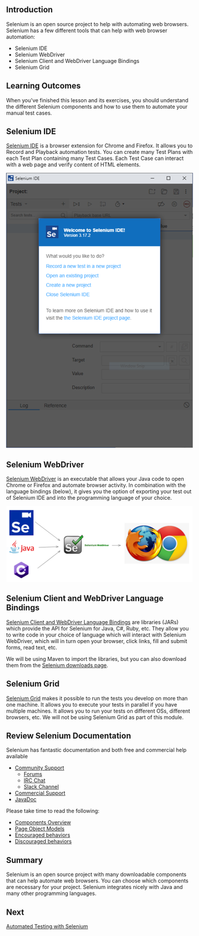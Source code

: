 ## Introduction

Selenium is an open source project to help with automating web browsers. Selenium has a few different tools that can help with web browser automation:
 - Selenium IDE
 - Selenium WebDriver
 - Selenium Client and WebDriver Language Bindings
 - Selenium Grid

## Learning Outcomes

When you've finished this lesson and its exercises, you should understand the different Selenium components and how to use them to automate your manual test cases.

## Selenium IDE

[Selenium IDE](https://www.selenium.dev/selenium-ide/) is a browser extension for Chrome and Firefox. It allows you to Record and Playback automation tests. You can create many Test Plans with each Test Plan containing many Test Cases. Each Test Case can interact with a web page and verify content of HTML elements.

![Selenium IDE](../assets/selenium-ide.png)

## Selenium WebDriver

[Selenium WebDriver](https://www.selenium.dev/documentation/webdriver/) is an executable that allows your Java code to open Chrome or Firefox and automate browser activity. In combination with the language bindings (below), it gives you the option of exporting your test out of Selenium IDE and into the programming language of your choice. 

![Selenium WebDriver drives Browsers](../assets/code-webdriver-browsers.png)

## Selenium Client and WebDriver Language Bindings
[Selenium Client and WebDriver Language Bindings](https://www.selenium.dev/documentation/webdriver/getting_started/install_library/) are libraries (JARs) which provide the API for Selenium for Java, C#, Ruby, etc. They allow you to write code in your choice of language which will interact with Selenium WebDriver, which will in turn open your browser, click links, fill and submit forms, read text, etc.

We will be using Maven to import the libraries, but you can also download them from the [Selenium downloads page](https://www.selenium.dev/downloads/).

## Selenium Grid

[Selenium Grid](https://www.selenium.dev/documentation/grid/) makes it possible to run the tests you develop on more than one machine. It allows you to execute your tests in parallel if you have multiple machines. It allows you to run your tests on different OSs, different browsers, etc. We will not be using Selenium Grid as part of this module.

## Review Selenium Documentation

Selenium has fantastic documentation and both free and commercial help available
  - [Community Support](https://www.selenium.dev/support/)
      - [Forums](https://groups.google.com/g/selenium-users?pli=1)
      - [IRC Chat](https://kiwiirc.com/nextclient/irc.libera.chat/#selenium)
      - [Slack Channel](https://join.slack.com/t/seleniumhq/shared_invite/zt-vv33sc0w-VKKQop3WDV_lfrLXGGHvDw)
  - [Commercial Support](https://www.selenium.dev/sponsors/)
  - [JavaDoc](https://www.selenium.dev/selenium/docs/api/java/overview-summary.html)

Please take time to read the following:
  - [Components Overview](https://www.selenium.dev/documentation/overview/components/)
  - [Page Object Models](https://www.selenium.dev/documentation/test_practices/encouraged/page_object_models/)
  - [Encouraged behaviors](https://www.selenium.dev/documentation/test_practices/encouraged/)
  - [Discouraged behaviors](https://www.selenium.dev/documentation/test_practices/discouraged/)

## Summary

Selenium is an open source project with many downloadable components that can help automate web browsers. You can choose which components are necessary for your project. Selenium integrates nicely with Java and many other programming languages.

## Next
[Automated Testing with Selenium](../exercises/M15-exercise-automated-testing-part1.md)
